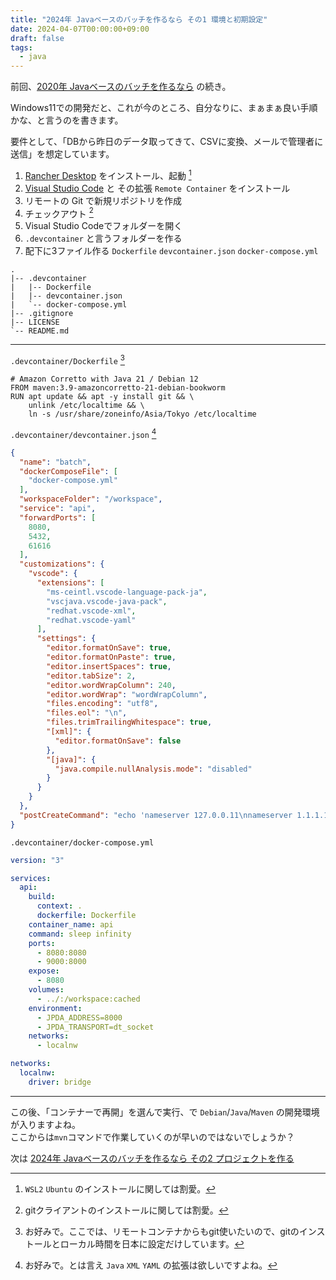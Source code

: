 ```yaml
---
title: "2024年 Javaベースのバッチを作るなら その1 環境と初期設定"
date: 2024-04-07T00:00:00+09:00
draft: false
tags:
  - java
---
```


前回、[2020年 Javaベースのバッチを作るなら](../20200625_java_based_batch/) の続き。

Windows11での開発だと、これが今のところ、自分なりに、まぁまぁ良い手順かな、と言うのを書きます。

要件として、「DBから昨日のデータ取ってきて、CSVに変換、メールで管理者に送信」を想定しています。

1. [Rancher Desktop](https://rancherdesktop.io/ "Rancher Desktop by SUSE") をインストール、起動 [^1]
2. [Visual Studio Code](https://azure.microsoft.com/ja-jp/products/visual-studio-code "Visual Studio Code – コード エディター | Microsoft Azure") と その拡張 `Remote Container` をインストール
3. リモートの Git で新規リポジトリを作成
4. チェックアウト [^2]
5. Visual Studio Codeでフォルダーを開く
6. `.devcontainer` と言うフォルダーを作る
7. 配下に3ファイル作る `Dockerfile` `devcontainer.json` `docker-compose.yml` 


```
.
|-- .devcontainer
|   |-- Dockerfile
|   |-- devcontainer.json
|   `-- docker-compose.yml
|-- .gitignore
|-- LICENSE
`-- README.md
```

_____

`.devcontainer/Dockerfile` [^3]

```
# Amazon Corretto with Java 21 / Debian 12
FROM maven:3.9-amazoncorretto-21-debian-bookworm
RUN apt update && apt -y install git && \
    unlink /etc/localtime && \
    ln -s /usr/share/zoneinfo/Asia/Tokyo /etc/localtime
```

`.devcontainer/devcontainer.json` [^4]

```json
{
  "name": "batch",
  "dockerComposeFile": [
    "docker-compose.yml"
  ],
  "workspaceFolder": "/workspace",
  "service": "api",
  "forwardPorts": [
    8080,
    5432,
    61616
  ],
  "customizations": {
    "vscode": {
      "extensions": [
        "ms-ceintl.vscode-language-pack-ja",
        "vscjava.vscode-java-pack",
        "redhat.vscode-xml",
        "redhat.vscode-yaml"
      ],
      "settings": {
        "editor.formatOnSave": true,
        "editor.formatOnPaste": true,
        "editor.insertSpaces": true,
        "editor.tabSize": 2,
        "editor.wordWrapColumn": 240,
        "editor.wordWrap": "wordWrapColumn",
        "files.encoding": "utf8",
        "files.eol": "\n",
        "files.trimTrailingWhitespace": true,
        "[xml]": {
          "editor.formatOnSave": false
        },
        "[java]": {
          "java.compile.nullAnalysis.mode": "disabled"
        }
      }
    }
  },
  "postCreateCommand": "echo 'nameserver 127.0.0.11\nnameserver 1.1.1.1' > /etc/resolv.conf"
}
```

`.devcontainer/docker-compose.yml`

```yaml
version: "3"

services:
  api:
    build:
      context: .
      dockerfile: Dockerfile
    container_name: api
    command: sleep infinity
    ports:
      - 8080:8080
      - 9000:8000
    expose:
      - 8080
    volumes:
      - ../:/workspace:cached
    environment:
      - JPDA_ADDRESS=8000
      - JPDA_TRANSPORT=dt_socket
    networks:
      - localnw

networks:
  localnw:
    driver: bridge
```

____

この後、「コンテナーで再開」を選んで実行、で `Debian`/`Java`/`Maven` の開発環境が入りますよね。  
ここからは`mvn`コマンドで作業していくのが早いのではないでしょうか？

次は [2024年 Javaベースのバッチを作るなら その2 プロジェクトを作る](../20240414_java_based_batch_create_project/)

[^1]: `WSL2` `Ubuntu` のインストールに関しては割愛。
[^2]: gitクライアントのインストールに関しては割愛。
[^3]: お好みで。ここでは、リモートコンテナからもgit使いたいので、gitのインストールとローカル時間を日本に設定だけしています。
[^4]: お好みで。とは言え `Java` `XML` `YAML` の拡張は欲しいですよね。